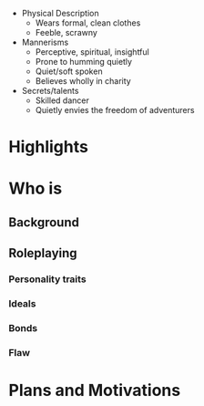 - Physical Description
	- Wears formal, clean clothes
	- Feeble, scrawny
- Mannerisms
	- Perceptive, spiritual, insightful
	- Prone to humming quietly
	- Quiet/soft spoken
	- Believes wholly in charity
- Secrets/talents
	- Skilled dancer
	- Quietly envies the freedom of adventurers
# Highlights
# Who is 
## Background
## Roleplaying 
### Personality traits
### Ideals
### Bonds
### Flaw
# Plans and Motivations